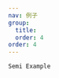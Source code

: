 ```yaml
---
nav: 例子
group:
  title:
  order: 4
order: 4
---
```


<code src="./demo/semi.tsx">Semi Example</code>
